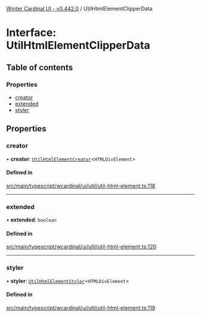 [Winter Cardinal UI - v0.442.0](../index.md) / UtilHtmlElementClipperData

# Interface: UtilHtmlElementClipperData

## Table of contents

### Properties

- [creator](UtilHtmlElementClipperData.md#creator)
- [extended](UtilHtmlElementClipperData.md#extended)
- [styler](UtilHtmlElementClipperData.md#styler)

## Properties

### creator

• **creator**: [`UtilHtmlElementCreator`](../index.md#utilhtmlelementcreator)\<`HTMLDivElement`\>

#### Defined in

[src/main/typescript/wcardinal/ui/util/util-html-element.ts:118](https://github.com/winter-cardinal/winter-cardinal-ui/blob/v0.442.0/src/main/typescript/wcardinal/ui/util/util-html-element.ts#L118)

___

### extended

• **extended**: `boolean`

#### Defined in

[src/main/typescript/wcardinal/ui/util/util-html-element.ts:120](https://github.com/winter-cardinal/winter-cardinal-ui/blob/v0.442.0/src/main/typescript/wcardinal/ui/util/util-html-element.ts#L120)

___

### styler

• **styler**: [`UtilHtmlElementStyler`](../index.md#utilhtmlelementstyler)\<`HTMLDivElement`\>

#### Defined in

[src/main/typescript/wcardinal/ui/util/util-html-element.ts:119](https://github.com/winter-cardinal/winter-cardinal-ui/blob/v0.442.0/src/main/typescript/wcardinal/ui/util/util-html-element.ts#L119)
